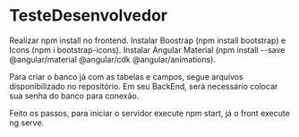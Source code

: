# TesteDesenvolvedor

Realizar npm install no frontend.
Instalar Boostrap (npm install bootstrap) e Icons (npm i bootstrap-icons).
Instalar Angular Material (npm install --save @angular/material @angular/cdk @angular/animations).

Para criar o banco já com as tabelas e campos, segue arquivos disponibilizado no repositório.
Em seu BackEnd, será necessário colocar sua senha do banco para conexão.

Feito os passos, para iniciar o servidor execute npm start, já o front execute ng serve.

